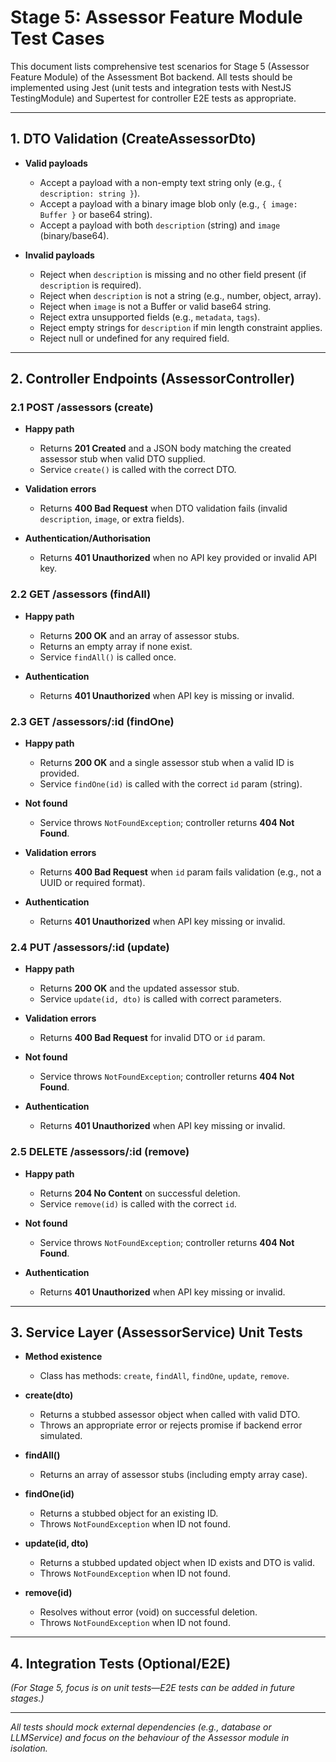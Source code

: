 # Stage 5: Assessor Feature Module Test Cases

This document lists comprehensive test scenarios for Stage 5 (Assessor Feature Module) of the Assessment Bot backend. All tests should be implemented using Jest (unit tests and integration tests with NestJS TestingModule) and Supertest for controller E2E tests as appropriate.

---

## 1. DTO Validation (CreateAssessorDto)

- **Valid payloads**
  - Accept a payload with a non-empty text string only (e.g., `{ description: string }`).
  - Accept a payload with a binary image blob only (e.g., `{ image: Buffer }` or base64 string).
  - Accept a payload with both `description` (string) and `image` (binary/base64).

- **Invalid payloads**
  - Reject when `description` is missing and no other field present (if `description` is required).
  - Reject when `description` is not a string (e.g., number, object, array).
  - Reject when `image` is not a Buffer or valid base64 string.
  - Reject extra unsupported fields (e.g., `metadata`, `tags`).
  - Reject empty strings for `description` if min length constraint applies.
  - Reject null or undefined for any required field.

---

## 2. Controller Endpoints (AssessorController)

### 2.1 POST /assessors (create)

- **Happy path**
  - Returns **201 Created** and a JSON body matching the created assessor stub when valid DTO supplied.
  - Service `create()` is called with the correct DTO.

- **Validation errors**
  - Returns **400 Bad Request** when DTO validation fails (invalid `description`, `image`, or extra fields).

- **Authentication/Authorisation**
  - Returns **401 Unauthorized** when no API key provided or invalid API key.

### 2.2 GET /assessors (findAll)

- **Happy path**
  - Returns **200 OK** and an array of assessor stubs.
  - Returns an empty array if none exist.
  - Service `findAll()` is called once.

- **Authentication**
  - Returns **401 Unauthorized** when API key is missing or invalid.

### 2.3 GET /assessors/:id (findOne)

- **Happy path**
  - Returns **200 OK** and a single assessor stub when a valid ID is provided.
  - Service `findOne(id)` is called with the correct `id` param (string).

- **Not found**
  - Service throws `NotFoundException`; controller returns **404 Not Found**.

- **Validation errors**
  - Returns **400 Bad Request** when `id` param fails validation (e.g., not a UUID or required format).

- **Authentication**
  - Returns **401 Unauthorized** when API key missing or invalid.

### 2.4 PUT /assessors/:id (update)

- **Happy path**
  - Returns **200 OK** and the updated assessor stub.
  - Service `update(id, dto)` is called with correct parameters.

- **Validation errors**
  - Returns **400 Bad Request** for invalid DTO or `id` param.

- **Not found**
  - Service throws `NotFoundException`; controller returns **404 Not Found**.

- **Authentication**
  - Returns **401 Unauthorized** when API key missing or invalid.

### 2.5 DELETE /assessors/:id (remove)

- **Happy path**
  - Returns **204 No Content** on successful deletion.
  - Service `remove(id)` is called with the correct `id`.

- **Not found**
  - Service throws `NotFoundException`; controller returns **404 Not Found**.

- **Authentication**
  - Returns **401 Unauthorized** when API key missing or invalid.

---

## 3. Service Layer (AssessorService) Unit Tests

- **Method existence**
  - Class has methods: `create`, `findAll`, `findOne`, `update`, `remove`.

- **create(dto)**
  - Returns a stubbed assessor object when called with valid DTO.
  - Throws an appropriate error or rejects promise if backend error simulated.

- **findAll()**
  - Returns an array of assessor stubs (including empty array case).

- **findOne(id)**
  - Returns a stubbed object for an existing ID.
  - Throws `NotFoundException` when ID not found.

- **update(id, dto)**
  - Returns a stubbed updated object when ID exists and DTO is valid.
  - Throws `NotFoundException` when ID not found.

- **remove(id)**
  - Resolves without error (void) on successful deletion.
  - Throws `NotFoundException` when ID not found.

---

## 4. Integration Tests (Optional/E2E)

_(For Stage 5, focus is on unit tests—E2E tests can be added in future stages.)_

---

_All tests should mock external dependencies (e.g., database or LLMService) and focus on the behaviour of the Assessor module in isolation._
